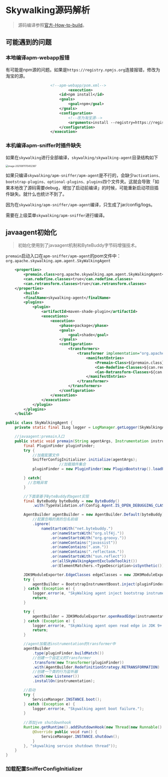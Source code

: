 # Skywalking源码解析

> 源码编译参照[官方-How-to-build](https://github.com/apache/skywalking/blob/master/docs/en/guides/How-to-build.md)。

## 可能遇到的问题

### 本地编译apm-webapp报错

有可能是npm源的问题。如果是```https://registry.npmjs.org```连接报错，修改为淘宝的源。

```xml
                    <!--apm-webapp/pom.xml-->
				            <execution>
                        <id>npm install</id>
                        <goals>
                            <goal>npm</goal>
                        </goals>
                        <configuration>
                          	<!--改为淘宝源-->
                            <arguments>install --registry=https://registry.npm.taobao.org/ --sass_binary_site=https://npm.taobao.org/mirrors/node-sass/</arguments>
                        </configuration>
                    </execution>
```

### 本机编译apm-sniffer时插件缺失

如果在```skywalking```进行全部编译，```skywalking/skywalking-agent```目录结构如下

<img src="https://wangigor-typora-images.oss-cn-chengdu.aliyuncs.com/image-20210811170452367.png" alt="image-20210811170452367" style="zoom:50%;" />

如果只编译`skywalking/apm-sniffer/apm-agent`是不行的，会缺少`activations、bootstrap-plugins、optional-plugins、plugins`四个文件夹。这就会导致「如果本地改了源码需要debug，增加了启动前编译」的时候，可能重新启动项目插件缺失。就什么也统计不到了。

因为在`skywalking/apm-sniffer/apm-agent`编译，只生成了jar/config/logs。

需要在上级菜单`skywalking/apm-sniffer`进行编译。

## javaagent初始化

> 初始化使用到了javaagent机制和ByteBuddy字节码增强技术。

```premain```启动入口在```apm-sniffer/apm-agent```的pom文件中：```org.apache.skywalking.apm.agent.SkyWalkingAgent```

```xml
    <properties>
        <premain.class>org.apache.skywalking.apm.agent.SkyWalkingAgent</premain.class>
        <can.redefine.classes>true</can.redefine.classes>
        <can.retransform.classes>true</can.retransform.classes>
    </properties>
		<build>
        <finalName>skywalking-agent</finalName>
        <plugins>
            <plugin>
                <artifactId>maven-shade-plugin</artifactId>
                <executions>
                    <execution>
                        <phase>package</phase>
                        <goals>
                            <goal>shade</goal>
                        </goals>
                        <configuration>
                            <transformers>
                                <transformer implementation="org.apache.maven.plugins.shade.resource.ManifestResourceTransformer">
                                    <manifestEntries>
                                        <Premain-Class>${premain.class}</Premain-Class>
                                        <Can-Redefine-Classes>${can.redefine.classes}</Can-Redefine-Classes>
                                        <Can-Retransform-Classes>${can.retransform.classes}</Can-Retransform-Classes>
                                    </manifestEntries>
                                </transformer>
                            </transformers>
                        </configuration>
                    </execution>
                </executions>
            </plugin>
        </plugins>
    </build>
```

```java
public class SkyWalkingAgent {
    private static final ILog logger = LogManager.getLogger(SkyWalkingAgent.class);

    //javaagent:premain入口
    public static void premain(String agentArgs, Instrumentation instrumentation) throws PluginException, IOException {
        final PluginFinder pluginFinder;
        try {
          	//加载配置文件
            SnifferConfigInitializer.initialize(agentArgs);
						//加载插件集合
            pluginFinder = new PluginFinder(new PluginBootstrap().loadPlugins());

        } catch{
          //忽略异常
        }

      	//下面是基于ByteBuddy的agent实现
        final ByteBuddy byteBuddy = new ByteBuddy()
            .with(TypeValidation.of(Config.Agent.IS_OPEN_DEBUGGING_CLASS));

        AgentBuilder agentBuilder = new AgentBuilder.Default(byteBuddy)
          	//配置忽略的类的包名前缀
            .ignore(
                nameStartsWith("net.bytebuddy.")
                    .or(nameStartsWith("org.slf4j."))
                    .or(nameStartsWith("org.groovy."))
                    .or(nameContains("javassist"))
                    .or(nameContains(".asm."))
                    .or(nameContains(".reflectasm."))
                    .or(nameStartsWith("sun.reflect"))
                    .or(allSkyWalkingAgentExcludeToolkit())
                    .or(ElementMatchers.<TypeDescription>isSynthetic()));

        JDK9ModuleExporter.EdgeClasses edgeClasses = new JDK9ModuleExporter.EdgeClasses();
        try {
            agentBuilder = BootstrapInstrumentBoost.inject(pluginFinder, instrumentation, agentBuilder, edgeClasses);
        } catch (Exception e) {
            logger.error(e, "SkyWalking agent inject bootstrap instrumentation failure. Shutting down.");
            return;
        }

        try {
            agentBuilder = JDK9ModuleExporter.openReadEdge(instrumentation, agentBuilder, edgeClasses);
        } catch (Exception e) {
            logger.error(e, "SkyWalking agent open read edge in JDK 9+ failure. Shutting down.");
            return;
        }

      	//agent加载进instrumentation的transformer中
        agentBuilder
            .type(pluginFinder.buildMatch())
          	//创建一个自定义的Transformer
            .transform(new Transformer(pluginFinder))
            .with(AgentBuilder.RedefinitionStrategy.RETRANSFORMATION)
          	//创建一个类的行为监听器
            .with(new Listener())
            .installOn(instrumentation);

      	//启动
        try {
            ServiceManager.INSTANCE.boot();
        } catch (Exception e) {
            logger.error(e, "Skywalking agent boot failure.");
        }
				
      	//添加jvm shutdownhook
        Runtime.getRuntime().addShutdownHook(new Thread(new Runnable() {
            @Override public void run() {
                ServiceManager.INSTANCE.shutdown();
            }
        }, "skywalking service shutdown thread"));
    }
}
```

### 加载配置SnifferConfigInitializer

